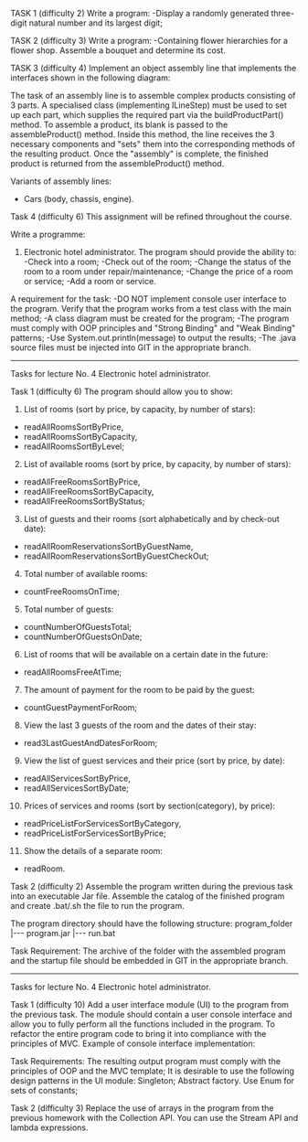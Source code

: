 TASK 1 (difficulty 2)
Write a program:
-Display a randomly generated three-digit natural number and its largest digit;

TASK 2 (difficulty 3)
Write a program:
-Containing flower hierarchies for a flower shop. Assemble a bouquet and determine its cost.


TASK 3 (difficulty 4)
Implement an object assembly line that implements the interfaces shown in the following diagram:

The task of an assembly line is to assemble complex products consisting of 3 parts.
A specialised class (implementing ILineStep) must be used to set up each part,
which supplies the required part via the buildProductPart() method.
To assemble a product, its blank is passed to the assembleProduct() method.
Inside this method, the line receives the 3 necessary components and
"sets" them into the corresponding methods of the resulting product.
Once the "assembly" is complete, the finished product is returned from the assembleProduct() method.

Variants of assembly lines:
- Cars (body, chassis, engine).


Task 4 (difficulty 6)
This assignment will be refined throughout the course.

Write a programme:
1. Electronic hotel administrator.
   The program should provide the ability to:
-Check into a room;
-Check out of the room;
-Change the status of the room to a room under repair/maintenance;
-Change the price of a room or service;
-Add a room or service.

A requirement for the task:
-DO NOT implement console user interface to the program. Verify that the program works from a test class with the main method;
-A class diagram must be created for the program;
-The program must comply with OOP principles and "Strong Binding" and "Weak Binding" patterns;
-Use System.out.println(message) to output the results;
-The .java source files must be injected into GIT in the appropriate branch.

-----------------------------------------------------------------------------

Tasks for lecture No. 4
Electronic hotel administrator.

Task 1 (difficulty 6)
The program should allow you to show:
1. List of rooms (sort by price, by capacity, by number of stars):
- readAllRoomsSortByPrice,
- readAllRoomsSortByCapacity,
- readAllRoomsSortByLevel;
2. List of available rooms (sort by price, by capacity, by number of stars):
- readAllFreeRoomsSortByPrice,
- readAllFreeRoomsSortByCapacity,
- readAllFreeRoomsSortByStatus;
3. List of guests and their rooms (sort alphabetically and by check-out date):
- readAllRoomReservationsSortByGuestName,
- readAllRoomReservationsSortByGuestCheckOut;
4. Total number of available rooms:
- countFreeRoomsOnTime;
5. Total number of guests:
- countNumberOfGuestsTotal;
- countNumberOfGuestsOnDate;
6. List of rooms that will be available on a certain date in the future:
- readAllRoomsFreeAtTime;
7. The amount of payment for the room to be paid by the guest:
- countGuestPaymentForRoom;
8. View the last 3 guests of the room and the dates of their stay:
- read3LastGuestAndDatesForRoom;
9. View the list of guest services and their price (sort by price, by date):
- readAllServicesSortByPrice,
- readAllServicesSortByDate;
10. Prices of services and rooms (sort by section(category), by price):
- readPriceListForServicesSortByCategory,
- readPriceListForServicesSortByPrice;
11. Show the details of a separate room:
- readRoom.

Task 2 (difficulty 2)
Assemble the program written during the previous task into an executable Jar file.
Assemble the catalog of the finished program and create .bat/.sh the file to run the program.

The program directory should have the following structure:
program_folder
|--- program.jar
|--- run.bat

Task Requirement:
The archive of the folder with the assembled program and the startup file should be embedded in GIT in the appropriate branch.

-----------------------------------------------------------------------------

Tasks for lecture No. 4
Electronic hotel administrator.

Task 1 (difficulty 10)
Add a user interface module (UI) to the program from the previous task. 
The module should contain a user console interface and allow you to fully perform all the functions 
included in the program. To refactor the entire program code to bring it into compliance with the principles of MVC. 
Example of console interface implementation:

Task Requirements:
The resulting output program must comply with the principles of OOP and the MVC template;
It is desirable to use the following design patterns in the UI module:
Singleton;
Abstract factory.
Use Enum for sets of constants;

Task 2 (difficulty 3)
Replace the use of arrays in the program from the previous homework with the Collection API. 
You can use the Stream API and lambda expressions.

